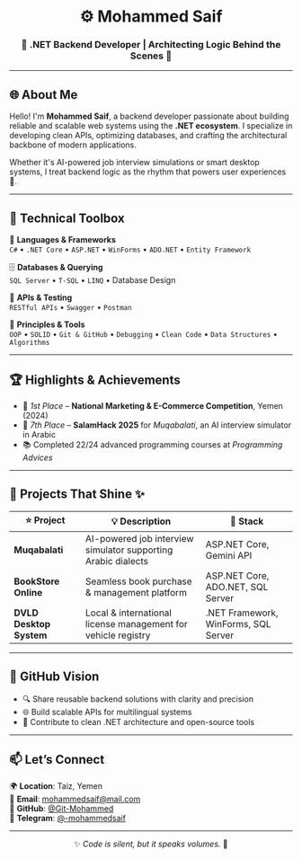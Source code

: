 <div align="center">
  
# ⚙️ Mohammed Saif  
### 🌊 .NET Backend Developer | Architecting Logic Behind the Scenes 🌟

</div>

---

## 🌐 About Me

Hello! I'm **Mohammed Saif**, a backend developer passionate about building reliable and scalable web systems using the **.NET ecosystem**. I specialize in developing clean APIs, optimizing databases, and crafting the architectural backbone of modern applications.

Whether it's AI-powered job interview simulations or smart desktop systems, I treat backend logic as the rhythm that powers user experiences 🌊.

---

## 🧠 Technical Toolbox

🔧 **Languages & Frameworks**  
`C#` • `.NET Core` • `ASP.NET` • `WinForms` • `ADO.NET` • `Entity Framework`  

🗄️ **Databases & Querying**  
`SQL Server` • `T-SQL` • `LINQ` • Database Design  

🔌 **APIs & Testing**  
`RESTful APIs` • `Swagger` • `Postman`  

📁 **Principles & Tools**  
`OOP` • `SOLID` • `Git & GitHub` • `Debugging` • `Clean Code` • `Data Structures` • `Algorithms`

---

## 🏆 Highlights & Achievements

- 🥇 *1st Place* – **National Marketing & E-Commerce Competition**, Yemen (2024)  
- 🥈 *7th Place* – **SalamHack 2025** for *Muqabalati*, an AI interview simulator in Arabic  
- 📚 Completed 22/24 advanced programming courses at *Programming Advices*

---

## 🚀 Projects That Shine ✨

| ⭐ Project              | 💡 Description                                                         | 🔧 Stack                              |
|------------------------|------------------------------------------------------------------------|---------------------------------------|
| **Muqabalati**         | AI-powered job interview simulator supporting Arabic dialects         | ASP.NET Core, Gemini API              |
| **BookStore Online**   | Seamless book purchase & management platform                          | ASP.NET Core, ADO.NET, SQL Server     |
| **DVLD Desktop System**| Local & international license management for vehicle registry         | .NET Framework, WinForms, SQL Server  |

---

## 🌠 GitHub Vision

- 🔍 Share reusable backend solutions with clarity and precision  
- 🌐 Build scalable APIs for multilingual systems  
- 🤝 Contribute to clean .NET architecture and open-source tools

---

## 📫 Let’s Connect

🌍 **Location**: Taiz, Yemen  
📧 **Email**: [mohammedsaif@mail.com](mailto:mohammedsaif@mail.com)  
🐙 **GitHub**: [@Git-Mohammed](https://github.com/Git-Mohammed)  
💬 **Telegram**: [@-mohammedsaif](https://t.me/-mohammedsaif)

---

<div align="center">

✨ *Code is silent, but it speaks volumes.* 🌊  

</div>
